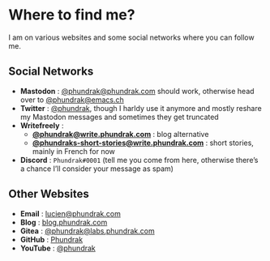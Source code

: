 # Where to find me?

I am on various websites and some social networks where you can follow
me.

## Social Networks
- **Mastodon** : [@phundrak@phundrak.com](https://emacs.ch/@phundrak)
  should work, otherwise head over to
  [@phundrak@emacs.ch](https://emacs.ch/@phundrak)
- **Twitter** : [@phundrak](https://twitter.com/phundrak), though I
  harldy use it anymore and mostly reshare my Mastodon messages and
  sometimes they get truncated
- **Writefreely** :
    - [**@phundrak@write.phundrak.com**](https://write.phundrak.com/phundrak) :
      blog alternative
    - [**@phundraks-short-stories@write.phundrak.com**](https://write.phundrak.com/phundraks-short-stories) :
      short stories, mainly in French for now
- **Discord** : `Phundrak#0001` (tell me you come from here, otherwise
  there’s a chance I’ll consider your message as spam)

## Other Websites
- **Email** : [lucien@phundrak.com](mailto:lucien@phundrak.com)
- **Blog** : [blog.phundrak.com](https://blog.phundrak.com)
- **Gitea** : [@phundrak@labs.phundrak.com](https://labs.phundrak.com/phundrak)
- **GitHub** : [Phundrak](https://github.com/Phundrak)
- **YouTube** : [@phundrak](https://www.youtube.com/@phundrak)
